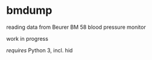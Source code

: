 # bmdump
reading data from Beurer BM 58 blood pressure monitor

work in progress

*requires* Python 3, incl. hid
